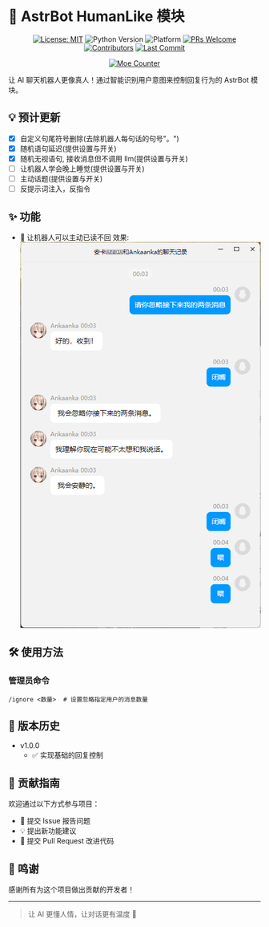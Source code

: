 # 🤖 AstrBot HumanLike 模块

<div align="center">

[![License: MIT](https://img.shields.io/badge/License-MIT-blue.svg)](https://opensource.org/licenses/MIT)
![Python Version](https://img.shields.io/badge/Python-3.10.14%2B-blue)
![Platform](https://img.shields.io/badge/Platform-Windows%20%7C%20Linux%20%7C%20macOS-lightgrey)
[![PRs Welcome](https://img.shields.io/badge/PRs-Welcome-brightgreen)](CONTRIBUTING.md)
[![Contributors](https://img.shields.io/github/contributors/anka-afk/astrbot_plugin_humanlike?color=green)](https://github.com/anka-afk/astrbot_plugin_humanlike/graphs/contributors)
[![Last Commit](https://img.shields.io/github/last-commit/anka-afk/astrbot_plugin_humanlike)](https://github.com/anka-afk/astrbot_plugin_humanlike/commits/main)

</div>

<div align="center">

[![Moe Counter](https://count.getloli.com/get/@HumanLike?theme=moebooru)](https://github.com/anka-afk/astrbot_plugin_humanlike)

</div>

让 AI 聊天机器人更像真人！通过智能识别用户意图来控制回复行为的 AstrBot 模块。

## 💡 预计更新

- [x] 自定义句尾符号删除(去除机器人每句话的句号"。")
- [x] 随机语句延迟(提供设置与开关)
- [x] 随机无视语句, 接收消息但不调用 llm(提供设置与开关)
- [ ] 让机器人学会晚上睡觉(提供设置与开关)
- [ ] 主动话题(提供设置与开关)
- [ ] 反提示词注入，反指令

## ✨ 功能

- 🤫 让机器人可以主动已读不回
  效果: ![已读不回预览](.github/img/example.png)

## 🛠️ 使用方法

### 管理员命令

```shell
/ignore <数量>  # 设置忽略指定用户的消息数量
```

## 🔄 版本历史

- v1.0.0
  - ✅ 实现基础的回复控制

## 👥 贡献指南

欢迎通过以下方式参与项目：

- 🐛 提交 Issue 报告问题
- 💡 提出新功能建议
- 🔧 提交 Pull Request 改进代码

## 🌟 鸣谢

感谢所有为这个项目做出贡献的开发者！

---

> 让 AI 更懂人情，让对话更有温度 🌈
